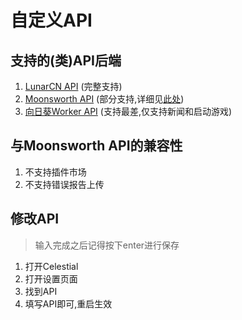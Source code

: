 # 自定义API

## 支持的(类)API后端

1. [LunarCN API](https://github.com/CubeWhyMC/website) (完整支持)
2. [Moonsworth API](https://api.lunarclientprod.com) (部分支持,详细见[此处](#与moonsworth-api的兼容性))
3. [向日葵Worker API]() (支持最差,仅支持新闻和启动游戏)

## 与Moonsworth API的兼容性

1. 不支持插件市场
2. 不支持错误报告上传

## 修改API

> 输入完成之后记得按下enter进行保存

1. 打开Celestial
2. 打开设置页面
3. 找到API
4. 填写API即可,重启生效
